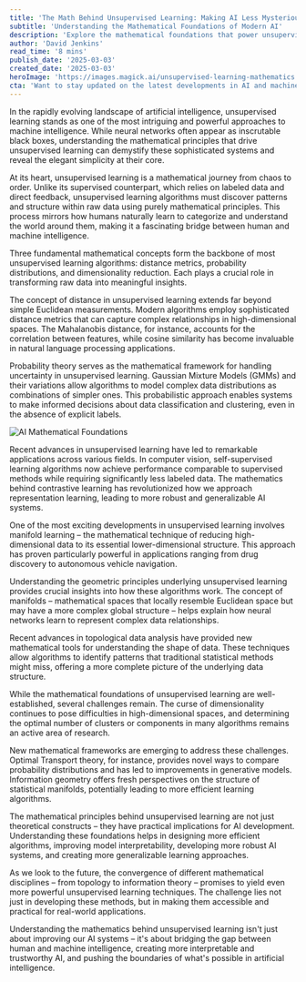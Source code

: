 ```yaml
---
title: 'The Math Behind Unsupervised Learning: Making AI Less Mysterious'
subtitle: 'Understanding the Mathematical Foundations of Modern AI'
description: 'Explore the mathematical foundations that power unsupervised learning in AI, from fundamental concepts like distance metrics and probability distributions to cutting-edge developments in manifold learning and topological data analysis. Understand how these mathematical principles are shaping the future of artificial intelligence.'
author: 'David Jenkins'
read_time: '8 mins'
publish_date: '2025-03-03'
created_date: '2025-03-03'
heroImage: 'https://images.magick.ai/unsupervised-learning-mathematics.jpg'
cta: 'Want to stay updated on the latest developments in AI and machine learning? Follow us on LinkedIn for in-depth analysis and insights into the mathematical foundations shaping the future of artificial intelligence.'
---
```


In the rapidly evolving landscape of artificial intelligence, unsupervised learning stands as one of the most intriguing and powerful approaches to machine intelligence. While neural networks often appear as inscrutable black boxes, understanding the mathematical principles that drive unsupervised learning can demystify these sophisticated systems and reveal the elegant simplicity at their core.

At its heart, unsupervised learning is a mathematical journey from chaos to order. Unlike its supervised counterpart, which relies on labeled data and direct feedback, unsupervised learning algorithms must discover patterns and structure within raw data using purely mathematical principles. This process mirrors how humans naturally learn to categorize and understand the world around them, making it a fascinating bridge between human and machine intelligence.

Three fundamental mathematical concepts form the backbone of most unsupervised learning algorithms: distance metrics, probability distributions, and dimensionality reduction. Each plays a crucial role in transforming raw data into meaningful insights.

The concept of distance in unsupervised learning extends far beyond simple Euclidean measurements. Modern algorithms employ sophisticated distance metrics that can capture complex relationships in high-dimensional spaces. The Mahalanobis distance, for instance, accounts for the correlation between features, while cosine similarity has become invaluable in natural language processing applications.

Probability theory serves as the mathematical framework for handling uncertainty in unsupervised learning. Gaussian Mixture Models (GMMs) and their variations allow algorithms to model complex data distributions as combinations of simpler ones. This probabilistic approach enables systems to make informed decisions about data classification and clustering, even in the absence of explicit labels.

![AI Mathematical Foundations](https://images.magick.ai/ai-mathematical-foundations.jpg)

Recent advances in unsupervised learning have led to remarkable applications across various fields. In computer vision, self-supervised learning algorithms now achieve performance comparable to supervised methods while requiring significantly less labeled data. The mathematics behind contrastive learning has revolutionized how we approach representation learning, leading to more robust and generalizable AI systems.

One of the most exciting developments in unsupervised learning involves manifold learning – the mathematical technique of reducing high-dimensional data to its essential lower-dimensional structure. This approach has proven particularly powerful in applications ranging from drug discovery to autonomous vehicle navigation.

Understanding the geometric principles underlying unsupervised learning provides crucial insights into how these algorithms work. The concept of manifolds – mathematical spaces that locally resemble Euclidean space but may have a more complex global structure – helps explain how neural networks learn to represent complex data relationships.

Recent advances in topological data analysis have provided new mathematical tools for understanding the shape of data. These techniques allow algorithms to identify patterns that traditional statistical methods might miss, offering a more complete picture of the underlying data structure.

While the mathematical foundations of unsupervised learning are well-established, several challenges remain. The curse of dimensionality continues to pose difficulties in high-dimensional spaces, and determining the optimal number of clusters or components in many algorithms remains an active area of research.

New mathematical frameworks are emerging to address these challenges. Optimal Transport theory, for instance, provides novel ways to compare probability distributions and has led to improvements in generative models. Information geometry offers fresh perspectives on the structure of statistical manifolds, potentially leading to more efficient learning algorithms.

The mathematical principles behind unsupervised learning are not just theoretical constructs – they have practical implications for AI development. Understanding these foundations helps in designing more efficient algorithms, improving model interpretability, developing more robust AI systems, and creating more generalizable learning approaches.

As we look to the future, the convergence of different mathematical disciplines – from topology to information theory – promises to yield even more powerful unsupervised learning techniques. The challenge lies not just in developing these methods, but in making them accessible and practical for real-world applications.

Understanding the mathematics behind unsupervised learning isn't just about improving our AI systems – it's about bridging the gap between human and machine intelligence, creating more interpretable and trustworthy AI, and pushing the boundaries of what's possible in artificial intelligence.